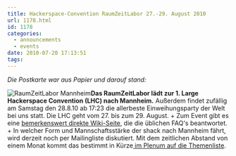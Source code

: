 ```yaml
---
title: Hackerspace-Convention RaumZeitLabor 27.-29. August 2010
url: 1178.html
id: 1178
categories:
  - announcements
  - events
date: 2010-07-20 17:13:51
tags:
---
```


_Die Postkarte war aus Papier und darauf stand:_

![RaumZeitLabor Mannheim](https://blog.shackspace.de/wp-content/uploads/2010/07/227px-RaumZeitLaborLogo.png "227px-RaumZeitLaborLogo")**Das RaumZeitLabor lädt zur 1\. Large Hackerspace Convention (LHC) nach Mannheim.**
Außerdem findet zufällig am Samstag den 28.8.10 ab 17:23 die allerbeste Einweihungsparty der Welt bei uns statt. Die LHC geht vom 27\. bis zum 29\. August.
+
Zum Event gibt es eine [bemerkenswert direkte Wiki-Seite](http://raumzeitlabor.de/wiki/1._Large_Hackerspace_Convention_(LHC)), die die üblichen FAQ's beantwortet.
+
In welcher Form und Mannschaftsstärke der shack nach Mannheim fährt, wird derzeit noch per Mailingliste diskutiert. Mit dem zeitlichen Abstand von einem Monat kommt das bestimmt in Kürze[ im Plenum auf die Themenliste](https://blog.shackspace.de/wiki/doku.php#chaos_und_ordnung).